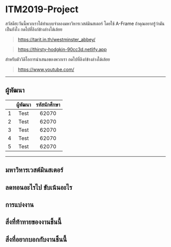# ITM2019-Project
สวัสดีฮะวันนี้พวกเราได้ทำแบบจำลองมหาวิหารเวสต์มินสเตอร์ โดยใช้ A-Frame ถ้าคุณอยากรู้ว่ามันเป็นยังไง กดไปที่ลิงก์ข้างล่างได้เล้ยย 

> https://tarit.in.th/westminster_abbey/

> https://thirsty-hodgkin-90cc3d.netlify.app


สำหรับตัววิดิโอการนำเสนอของพวกเรา กดไปที่ลิงก์ข้างล่างได้เล้ยย
> https://www.youtube.com/

---

## ผู้พัฒนา
|| ผู้พัฒนา | รหัสนักศึกษา |
|-|:-----:|:----------:|
| 1 | Test | 62070 |
| 2 | Test | 62070 |
| 3 | Test | 62070 |
| 4 | Test | 62070 |
| 5 | Test | 62070 |
---

## มหาวิหารเวสต์มินสเตอร์

## ลดทอนอะไรไป ขับเน้นอะไร

## การแบ่งงาน

## สิ่งที่ท้าทายของงานชิ้นนี้

## สิ่งที่อยากบอกกับงานชิ้นนี้